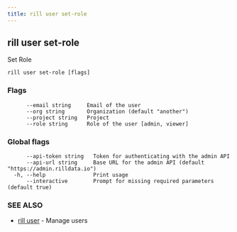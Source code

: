 ```yaml
---
title: rill user set-role
---
```

## rill user set-role

Set Role

```
rill user set-role [flags]
```

### Flags

```
      --email string     Email of the user
      --org string       Organization (default "another")
      --project string   Project
      --role string      Role of the user [admin, viewer]
```

### Global flags

```
      --api-token string   Token for authenticating with the admin API
      --api-url string     Base URL for the admin API (default "https://admin.rilldata.io")
  -h, --help               Print usage
      --interactive        Prompt for missing required parameters (default true)
```

### SEE ALSO

* [rill user](user.md)	 - Manage users

